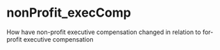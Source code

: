 # nonProfit_execComp
How have non-profit executive compensation changed in relation to for-profit executive compensation
